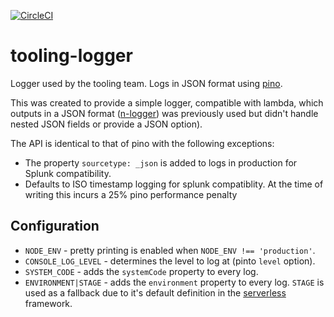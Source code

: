 [![CircleCI](https://circleci.com/gh/Financial-Times/tooling-logger.svg?style=svg&circle-token=95d28799bf7519d6c9628cb0cdb053f08ff9ff30)](https://circleci.com/gh/Financial-Times/tooling-logger)

# tooling-logger

Logger used by the tooling team. Logs in JSON format using [pino](https://github.com/pinojs/pino).

This was created to provide a simple logger, compatible with lambda, which outputs in a JSON format ([n-logger](https://github.com/Financial-Times/n-logger)) was previously used but didn't handle nested JSON fields or provide a JSON option).

The API is identical to that of pino with the following exceptions:

* The property `sourcetype: _json` is added to logs in production for Splunk compatibility.
* Defaults to ISO timestamp logging for splunk compatiblity. At the time of writing this incurs a 25% pino performance penalty

## Configuration

* `NODE_ENV` - pretty printing is enabled when `NODE_ENV !== 'production'`.
* `CONSOLE_LOG_LEVEL` - determines the level to log at (pinto `level` option).
* `SYSTEM_CODE` - adds the `systemCode` property to every log.
* `ENVIRONMENT|STAGE` - adds the `environment` property to every log. `STAGE` is used as a fallback due to it's default definition in the [serverless](https://serverless.com) framework.
